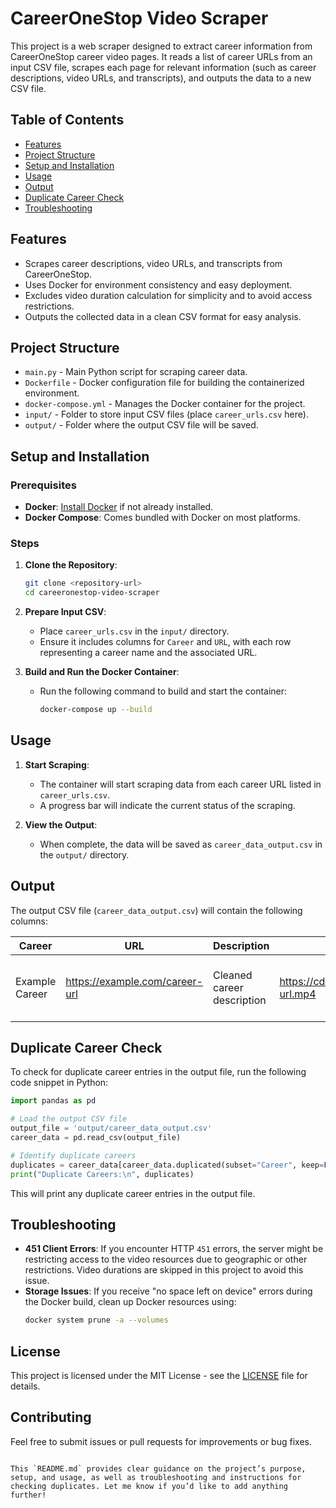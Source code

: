 # CareerOneStop Video Scraper

This project is a web scraper designed to extract career information from CareerOneStop career video pages. It reads a list of career URLs from an input CSV file, scrapes each page for relevant information (such as career descriptions, video URLs, and transcripts), and outputs the data to a new CSV file.

## Table of Contents

- [Features](#features)
- [Project Structure](#project-structure)
- [Setup and Installation](#setup-and-installation)
- [Usage](#usage)
- [Output](#output)
- [Duplicate Career Check](#duplicate-career-check)
- [Troubleshooting](#troubleshooting)

## Features

- Scrapes career descriptions, video URLs, and transcripts from CareerOneStop.
- Uses Docker for environment consistency and easy deployment.
- Excludes video duration calculation for simplicity and to avoid access restrictions.
- Outputs the collected data in a clean CSV format for easy analysis.

## Project Structure

- `main.py` - Main Python script for scraping career data.
- `Dockerfile` - Docker configuration file for building the containerized environment.
- `docker-compose.yml` - Manages the Docker container for the project.
- `input/` - Folder to store input CSV files (place `career_urls.csv` here).
- `output/` - Folder where the output CSV file will be saved.

## Setup and Installation

### Prerequisites

- **Docker**: [Install Docker](https://docs.docker.com/get-docker/) if not already installed.
- **Docker Compose**: Comes bundled with Docker on most platforms.

### Steps

1. **Clone the Repository**:

   ```bash
   git clone <repository-url>
   cd careeronestop-video-scraper
   ```

2. **Prepare Input CSV**:

   - Place `career_urls.csv` in the `input/` directory.
   - Ensure it includes columns for `Career` and `URL`, with each row representing a career name and the associated URL.

3. **Build and Run the Docker Container**:
   - Run the following command to build and start the container:
     ```bash
     docker-compose up --build
     ```

## Usage

1. **Start Scraping**:

   - The container will start scraping data from each career URL listed in `career_urls.csv`.
   - A progress bar will indicate the current status of the scraping.

2. **View the Output**:
   - When complete, the data will be saved as `career_data_output.csv` in the `output/` directory.

## Output

The output CSV file (`career_data_output.csv`) will contain the following columns:

| Career         | URL                            | Description                | Video URL                             | Transcript                             |
| -------------- | ------------------------------ | -------------------------- | ------------------------------------- | -------------------------------------- |
| Example Career | https://example.com/career-url | Cleaned career description | https://cdn.example.com/video-url.mp4 | Cleaned transcript text without prefix |

## Duplicate Career Check

To check for duplicate career entries in the output file, run the following code snippet in Python:

```python
import pandas as pd

# Load the output CSV file
output_file = 'output/career_data_output.csv'
career_data = pd.read_csv(output_file)

# Identify duplicate careers
duplicates = career_data[career_data.duplicated(subset="Career", keep=False)]
print("Duplicate Careers:\n", duplicates)
```

This will print any duplicate career entries in the output file.

## Troubleshooting

- **451 Client Errors**: If you encounter HTTP `451` errors, the server might be restricting access to the video resources due to geographic or other restrictions. Video durations are skipped in this project to avoid this issue.
- **Storage Issues**: If you receive "no space left on device" errors during the Docker build, clean up Docker resources using:
  ```bash
  docker system prune -a --volumes
  ```

## License

This project is licensed under the MIT License - see the [LICENSE](LICENSE) file for details.

## Contributing

Feel free to submit issues or pull requests for improvements or bug fixes.

```

This `README.md` provides clear guidance on the project’s purpose, setup, and usage, as well as troubleshooting and instructions for checking duplicates. Let me know if you’d like to add anything further!
```
